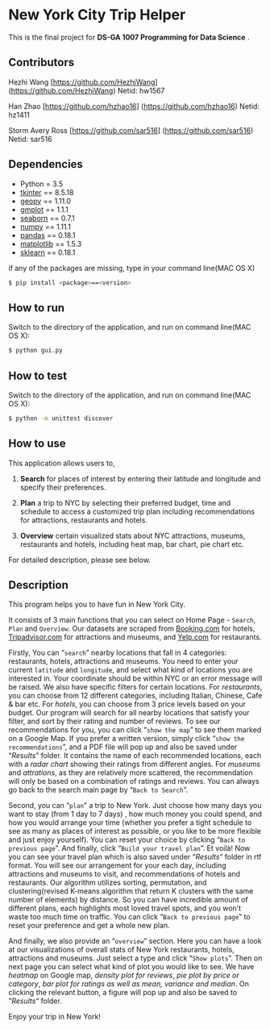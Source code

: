 # New York City Trip Helper

This is the final project for **DS-GA 1007 Programming for Data Science** .
## Contributors

Hezhi Wang [https://github.com/HezhiWang] (https://github.com/HezhiWang) Netid: hw1567

Han Zhao [https://github.com/hzhao16] (https://github.com/hzhao16) Netid: hz1411

Storm Avery Ross [https://github.com/sar516] (https://github.com/sar516) Netid: sar516

## Dependencies
- Python = 3.5
- [tkinter](https://docs.python.org/3/library/tk.html) == 8.5.18
- [geopy](https://pypi.python.org/pypi/geopy/1.11.0) == 1.11.0
- [gmplot](https://pypi.python.org/pypi/gmplot/1.1.1) == 1.1.1
- [seaborn](https://pypi.python.org/pypi/seaborn/) == 0.7.1
- [numpy](https://pypi.python.org/pypi/numpy/1.11.1) == 1.11.1
- [pandas](http://pandas.pydata.org/pandas-docs/version/0.18.1/) == 0.18.1
- [matplotlib](http://matplotlib.org/) == 1.5.3
- [sklearn](http://scikit-learn.org/stable/) == 0.18.1

if any of the packages are missing, type in your command line(MAC OS X)
```sh
$ pip install <package>==<version>
```

## How to run

Switch to the directory of the application, and run on command line(MAC OS X):
```sh
$ python gui.py
```
## How to test
Switch to the directory of the application, and run on command line(MAC OS X):
```sh
$ python -m unittest discover
```

## How to use
This application allows users to,

1. **Search** for places of interest by entering their latitude and longitude and specify their preferences.

2. **Plan** a trip to NYC by selecting their preferred budget, time and schedule to access a customized trip plan including recommendations for attractions, restaurants and hotels.

3. **Overview** certain visualized stats about NYC attractions, museums, restaurants and hotels, including heat map, bar chart, pie chart etc.

For detailed description, please see below.

## Description

This program helps you to have fun in New York City. 

It consists of 3 main functions that you can select on Home Page - `Search`, `Plan` and `Overview`. Our datasets are scraped from [Booking.com](http://www.booking.com/) for hotels, [Tripadvisor.com](https://www.tripadvisor.com/) for attractions and museums, and [Yelp.com](https://www.yelp.com/nyc) for restaurants.

Firstly, You can “`search`” nearby locations that fall in 4 categories: restaurants, hotels, attractions and museums. You need to enter your current `latitude` and `longitude`, and select what kind of locations you are interested in. Your coordinate should be within NYC or an error message will be raised. We also have specific filters for certain locations. For *restaurants*, you can choose from 12 different categories, including Italian, Chinese, Cafe & bar etc. For *hotels*, you can choose from 3 price levels based on your budget. Our program will search for all nearby locations that satisfy your filter, and sort by their rating and number of reviews. To see our recommendations for you, you can click “`show the map`” to see them marked on a Google Map. If you prefer a written version, simply click “`show the recommendations`”, and a PDF file will pop up and also be saved under “*Results*” folder. It contains the name of each recommended locations, each with a *radar chart* showing their ratings from different angles. For *museums* and *attrations*, as they are relatively more scattered, the recommendation will only be based on a combination of ratings and reviews. You can always go back to the search main page by “`Back to Search`”. 

Second, you can “`plan`” a trip to New York. Just choose how many days you want to stay (from 1 day to 7 days) , how much money you could spend, and how you would arrange your time (whether you prefer a tight schedule to see as many as places of interest as possible, or you like to be more flexible and just enjoy yourself). You can reset your choice by clicking “`Back to previous page`”. And finally, click “`Build your travel plan`”. Et voilà! Now you can see your travel plan which is also saved under “*Results*” folder in rtf format. You will see our arrangement for your each day, including attractions and museums to visit, and recommendations of hotels and restaurants. Our algorithm utilizes sorting, permutation, and clustering(revised K-means algorithm that return K clusters with the same number of elements) by distance. So you can have incredible amount of different plans, each highlights most loved travel spots, and you won’t waste too much time on traffic. You can click “`Back to previous page`” to reset your preference and get a whole new plan.

And finally, we also provide an “`overview`” section. Here you can have a look at our visualizations of overall stats of New York restaurants, hotels, attractions and museums. Just select a type and click “`Show plots`”. Then on next page you can select what kind of plot you would like to see. We have *heatmap* on Google map, *density plot for reviews*, *pie plot by price or category*, *bar plot for ratings as well as mean, variance and median*. On clicking the relevant button, a figure will pop up and also be saved to ”*Results*“ folder. 

Enjoy your trip in New York!


